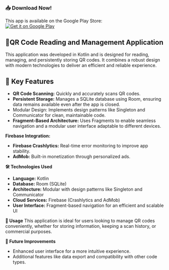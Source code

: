 ### 📥 Download Now!  
This app is available on the Google Play Store:  
[![Get it on Google Play](https://upload.wikimedia.org/wikipedia/commons/7/78/Google_Play_Store_badge_EN.svg)](https://play.google.com/store/apps/details?id=com.gtrab.qrscanmaster)


## 📱QR Code Reading and Management Application
This application was developed in Kotlin and is designed for reading, managing, and persistently storing QR codes. It combines a robust design with modern technologies to deliver an efficient and reliable experience.

## 🚀 Key Features
-  **QR Code Scanning:** Quickly and accurately scans QR codes.
-  **Persistent Storage:** Manages a SQLite database using Room, ensuring data remains available even after the app is closed.
-  Modular Design: Implements design patterns like Singleton and Communicator for clean, maintainable code.
-  **Fragment-Based Architecture:** Uses Fragments to enable seamless navigation and a modular user interface adaptable to different devices.
 
**Firebase Integration:**

-  **Firebase Crashlytics:** Real-time error monitoring to improve app stability.
-  **AdMob:** Built-in monetization through personalized ads.

**🛠️ Technologies Used**

-  **Language:** Kotlin
-  **Database:** Room (SQLite)
-  **Architecture:** Modular with design patterns like Singleton and Communicator
-  **Cloud Services:** Firebase (Crashlytics and AdMob)
-  **User Interface:** Fragment-based navigation for an efficient and scalable UI

**📖 Usage**
This application is ideal for users looking to manage QR codes conveniently, whether for storing information, keeping a scan history, or commercial purposes.

**📂 Future Improvements**
-  Enhanced user interface for a more intuitive experience.
-  Additional features like data export and compatibility with other code types.
